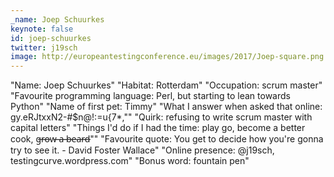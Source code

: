 ```yaml
---
_name: Joep Schuurkes
keynote: false
id: joep-schuurkes
twitter: j19sch
image: http://europeantestingconference.eu/images/2017/Joep-square.png
---
```

"Name: Joep Schuurkes"
"Habitat: Rotterdam"
"Occupation: scrum master"
"Favourite programming language: Perl, but starting to lean towards Python"
"Name of first pet: Timmy"
"What I answer when asked that online: gy.eRJtxxN2-#$n@!:=u{7*,""
"Quirk: refusing to write scrum master with capital letters"
"Things I'd do if I had the time: play go, become a better cook, g̶r̶o̶w̶ ̶a̶ ̶b̶e̶a̶r̶d̶""
"Favourite quote: You get to decide how you're gonna try to see it. - David Foster Wallace"
"Online presence: @j19sch, testingcurve.wordpress.com"
"Bonus word: fountain pen"

